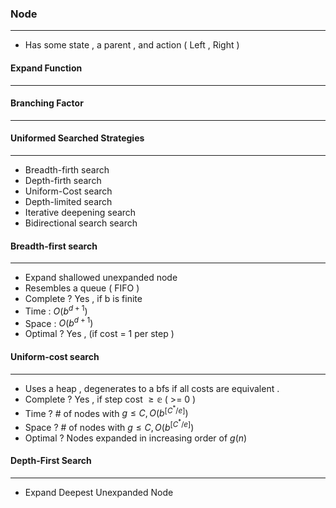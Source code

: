 ### Node
___
- Has some state , a parent , and action ( Left , Right ) 
#### Expand Function 
___


#### Branching Factor 
____

#### Uniformed Searched Strategies
____
- Breadth-firth search
- Depth-firth search
- Uniform-Cost search
- Depth-limited search
- Iterative deepening search
- Bidirectional search search

#### Breadth-first search
____
- Expand shallowed unexpanded node 
- Resembles a queue ( FIFO )
- Complete ? Yes , if b is finite 
- Time   : $O(b^{d+1})$ 
- Space : $O(b^{d+1})$ 
- Optimal ? Yes , (if cost = 1 per step ) 
  
#### Uniform-cost search
____
- Uses a heap , degenerates to a bfs if all costs are equivalent . 
- Complete ? Yes , if step cost $\geq \mathbb{e}$  ( >= 0 ) 
- Time ? # of nodes with $g \leq C , O(b^{[C^*/e]})$
-  Space ? # of nodes with $g \leq C , O(b^{[C^*/e]})$
- Optimal ? Nodes expanded in increasing order of $g(n)$ 
#### Depth-First Search
____
- Expand Deepest Unexpanded Node 